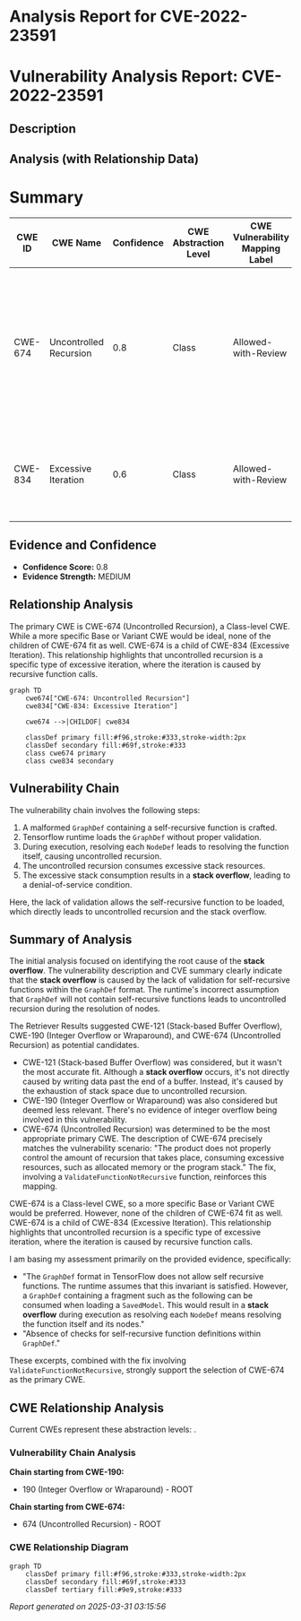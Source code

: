 # Analysis Report for CVE-2022-23591

# Vulnerability Analysis Report: CVE-2022-23591

## Description



## Analysis (with Relationship Data)

# Summary
| CWE ID | CWE Name | Confidence | CWE Abstraction Level | CWE Vulnerability Mapping Label | CWE-Vulnerability Mapping Notes |
|---|---|---|---|---|---|
| CWE-674 | Uncontrolled Recursion | 0.8 | Class | Allowed-with-Review | Primary CWE: The vulnerability results in a stack overflow due to self-recursive functions, aligning with the concept of uncontrolled recursion.|
| CWE-834 | Excessive Iteration | 0.6 | Class | Allowed-with-Review | Secondary CWE: Uncontrolled recursion is a more specific type of excessive iteration. |

## Evidence and Confidence

*   **Confidence Score:** 0.8
*   **Evidence Strength:** MEDIUM

## Relationship Analysis
The primary CWE is CWE-674 (Uncontrolled Recursion), a Class-level CWE. While a more specific Base or Variant CWE would be ideal, none of the children of CWE-674 fit as well. CWE-674 is a child of CWE-834 (Excessive Iteration). This relationship highlights that uncontrolled recursion is a specific type of excessive iteration, where the iteration is caused by recursive function calls.

```mermaid
graph TD
    cwe674["CWE-674: Uncontrolled Recursion"]
    cwe834["CWE-834: Excessive Iteration"]
    
    cwe674 -->|CHILDOF| cwe834
    
    classDef primary fill:#f96,stroke:#333,stroke-width:2px
    classDef secondary fill:#69f,stroke:#333
    class cwe674 primary
    class cwe834 secondary
```

## Vulnerability Chain
The vulnerability chain involves the following steps:
1.  A malformed `GraphDef` containing a self-recursive function is crafted.
2.  Tensorflow runtime loads the `GraphDef` without proper validation.
3.  During execution, resolving each `NodeDef` leads to resolving the function itself, causing uncontrolled recursion.
4.  The uncontrolled recursion consumes excessive stack resources.
5.  The excessive stack consumption results in a **stack overflow**, leading to a denial-of-service condition.

Here, the lack of validation allows the self-recursive function to be loaded, which directly leads to uncontrolled recursion and the stack overflow.

## Summary of Analysis
The initial analysis focused on identifying the root cause of the **stack overflow**. The vulnerability description and CVE summary clearly indicate that the **stack overflow** is caused by the lack of validation for self-recursive functions within the `GraphDef` format. The runtime's incorrect assumption that `GraphDef` will not contain self-recursive functions leads to uncontrolled recursion during the resolution of nodes.

The Retriever Results suggested CWE-121 (Stack-based Buffer Overflow), CWE-190 (Integer Overflow or Wraparound), and CWE-674 (Uncontrolled Recursion) as potential candidates.

*   CWE-121 (Stack-based Buffer Overflow) was considered, but it wasn't the most accurate fit. Although a **stack overflow** occurs, it's not directly caused by writing data past the end of a buffer. Instead, it's caused by the exhaustion of stack space due to uncontrolled recursion.
*   CWE-190 (Integer Overflow or Wraparound) was also considered but deemed less relevant. There's no evidence of integer overflow being involved in this vulnerability.
*   CWE-674 (Uncontrolled Recursion) was determined to be the most appropriate primary CWE. The description of CWE-674 precisely matches the vulnerability scenario: "The product does not properly control the amount of recursion that takes place, consuming excessive resources, such as allocated memory or the program stack."
    The fix, involving a `ValidateFunctionNotRecursive` function, reinforces this mapping.

CWE-674 is a Class-level CWE, so a more specific Base or Variant CWE would be preferred. However, none of the children of CWE-674 fit as well. CWE-674 is a child of CWE-834 (Excessive Iteration). This relationship highlights that uncontrolled recursion is a specific type of excessive iteration, where the iteration is caused by recursive function calls.

I am basing my assessment primarily on the provided evidence, specifically:

*   "The `GraphDef` format in TensorFlow does not allow self recursive functions. The runtime assumes that this invariant is satisfied. However, a `GraphDef` containing a fragment such as the following can be consumed when loading a `SavedModel`. This would result in a **stack overflow** during execution as resolving each `NodeDef` means resolving the function itself and its nodes."
*   "Absence of checks for self-recursive function definitions within `GraphDef`."

These excerpts, combined with the fix involving `ValidateFunctionNotRecursive`, strongly support the selection of CWE-674 as the primary CWE.


## CWE Relationship Analysis

Current CWEs represent these abstraction levels: .


### Vulnerability Chain Analysis

**Chain starting from CWE-190:**
- 190 (Integer Overflow or Wraparound) - ROOT


**Chain starting from CWE-674:**
- 674 (Uncontrolled Recursion) - ROOT



### CWE Relationship Diagram

```mermaid
graph TD
    classDef primary fill:#f96,stroke:#333,stroke-width:2px
    classDef secondary fill:#69f,stroke:#333
    classDef tertiary fill:#9e9,stroke:#333
```



*Report generated on 2025-03-31 03:15:56*
